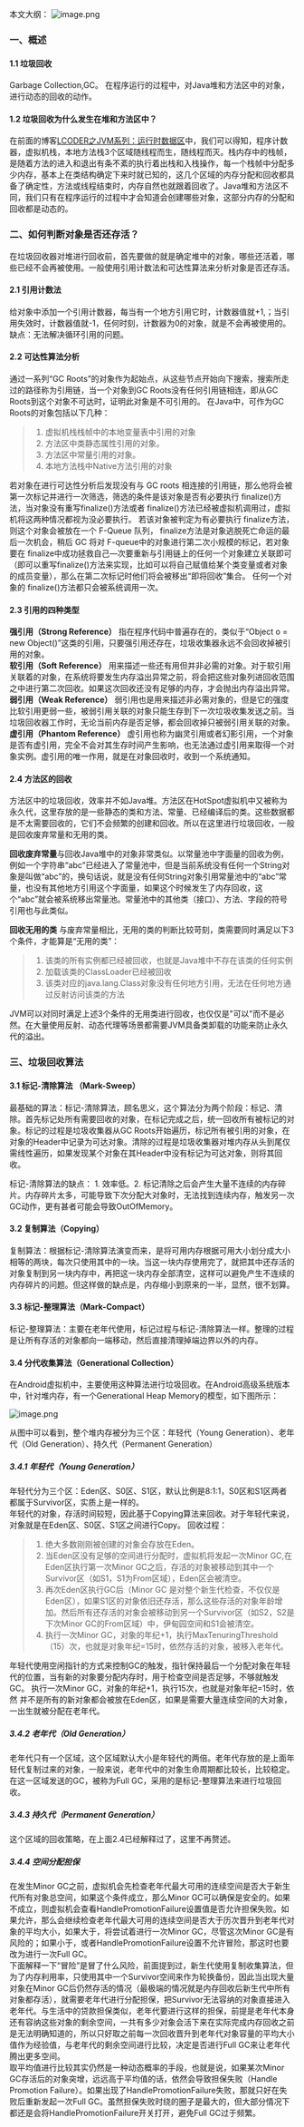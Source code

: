 本文大纲：
![image.png](https://p6-juejin.byteimg.com/tos-cn-i-k3u1fbpfcp/c423614d363e44b0883f3b3aab70cad7~tplv-k3u1fbpfcp-watermark.image)
### 一、概述
#### 1.1 垃圾回收
Garbage Collection,GC。  在程序运行的过程中，对Java堆和方法区中的对象，进行动态的回收的动作。
#### 1.2 垃圾回收为什么发生在堆和方法区中？
在前面的博客[LCODER之JVM系列：运行时数据区](https://juejin.cn/post/6926762990897528845)中，我们可以得知，程序计数器，虚拟机栈，本地方法栈3个区域随线程而生，随线程而灭。栈内存中的栈帧，是随着方法的进入和退出有条不紊的执行着出栈和入栈操作，每一个栈帧中分配多少内存，基本上在类结构确定下来时就已知的，这几个区域的内存分配和回收都具备了确定性，方法或线程结束时，内存自然也就跟着回收了。Java堆和方法区不同，我们只有在程序运行的过程中才会知道会创建哪些对象，这部分内存的分配和回收都是动态的。



### 二、如何判断对象是否还存活？
在垃圾回收器对堆进行回收前，首先要做的就是确定堆中的对象，哪些还活着，哪些已经不会再被使用。一般使用引用计数法和可达性算法来分析对象是否还存活。

#### 2.1 引用计数法
给对象中添加一个引用计数器，每当有一个地方引用它时，计数器值就+1,；当引用失效时，计数器值就-1，任何时刻，计数器为0的对象，就是不会再被使用的。
缺点：无法解决循环引用的问题。

#### 2.2 可达性算法分析
通过一系列“GC Roots”的对象作为起始点，从这些节点开始向下搜索，搜索所走过的路径称为引用链，当一个对象到GC Roots没有任何引用链相连，即从GC Roots到这个对象不可达时，证明此对象是不可引用的。
在Java中，可作为GC Roots的对象包括以下几种：
> 1. 虚拟机栈栈帧中的本地变量表中引用的对象
> 2. 方法区中类静态属性引用的对象。
> 3. 方法区中常量引用的对象。
> 4. 本地方法栈中Native方法引用的对象

若对象在进行可达性分析后发现没有与 GC roots 相连接的引用链，那么他将会被第一次标记并进行一次筛选，筛选的条件是该对象是否有必要执行 finalize()方法，当对象没有重写finalize()方法或者 finalize()方法已经被虚拟机调用过，虚拟机将这两种情况都视为没必要执行。
若该对象被判定为有必要执行 finalize方法，则这个对象会被放在一个 F-Queue 队列，
finalize方法是对象逃脱死亡命运的最后一次机会，稍后 GC 将对 F-queue中的对象进行第二次小规模的标记，若对象要在 finalize中成功拯救自己—次要重新与引用链上的任何一个对象建立关联即可（即可以重写finalize()方法来实现，比如可以将自己赋值给某个类变量或者对象的成员变量），那么在第二次标记时他们将会被移出“即将回收”集合。
任何一个对象的 finalize()方法都只会被系统调用一次。

#### 2.3 引用的四种类型
**强引用（Strong Reference）**
指在程序代码中普遍存在的，类似于“Object o = new Object()”这类的引用，只要强引用还存在，垃圾收集器永远不会回收掉被引用的对象。   
**软引用（Soft Reference）**
用来描述一些还有用但并非必需的对象。对于软引用关联着的对象，在系统将要发生内存溢出异常之前，将会把这些对象列进回收范围之中进行第二次回收。如果这次回收还没有足够的内存，才会抛出内存溢出异常。   
**弱引用（Weak Reference）**
弱引用也是用来描述非必需对象的，但是它的强度比软引用更弱一些，被弱引用关联的对象只能生存到下一次垃圾收集发送之前。当垃圾回收器工作时，无论当前内存是否足够，都会回收掉只被弱引用关联的对象。   
**虚引用（Phantom Reference）**
虚引用也称为幽灵引用或者幻影引用，一个对象是否有虚引用，完全不会对其生存时间产生影响，也无法通过虚引用来取得一个对象实例。虚引用的唯一作用，就是在对象回收时，收到一个系统通知。

#### 2.4 方法区的回收
方法区中的垃圾回收，效率并不如Java堆。方法区在HotSpot虚拟机中又被称为永久代，这里存放的是一些静态的类和方法、常量、已经编译后的类。这些数据都是不太需要回收的，它们不会频繁的创建和回收。所以在这里进行垃圾回收，一般是回收废弃常量和无用的类。   

**回收废弃常量**与回收Java堆中的对象非常类似。以常量池中字面量的回收为例，例如一个字符串“abc”已经进入了常量池中，但是当前系统没有任何一个String对象是叫做“abc”的，换句话说，就是没有任何String对象引用常量池中的“abc”常量，也没有其他地方引用这个字面量，如果这个时候发生了内存回收，这个“abc”就会被系统移出常量池。常量池中的其他类（接口）、方法、字段的符号引用也与此类似。   

**回收无用的类** 与废弃常量相比，无用的类的判断比较苛刻，类需要同时满足以下3个条件，才能算是“无用的类”：
> 1. 该类的所有实例都已经被回收，也就是Java堆中不存在该类的任何实例
> 2. 加载该类的ClassLoader已经被回收
> 3. 该类对应的java.lang.Class对象没有任何地方引用，无法在任何地方通过反射访问该类的方法

JVM可以对同时满足上述3个条件的无用类进行回收，也仅仅是"可以"而不是必然。在大量使用反射、动态代理等场景都需要JVM具备类卸载的功能来防止永久代的溢出。





### 三、垃圾回收算法 
#### 3.1 标记-清除算法 （Mark-Sweep）
最基础的算法：标记-清除算法，顾名思义，这个算法分为两个阶段：标记、清除。首先标记处所有需要回收的对象，在标记完成之后，统一回收所有被标记的对象。标记的过程是垃圾收集器从GC Roots开始遍历，标记所有被引用的对象，在对象的Header中记录为可达对象。清除的过程是垃圾收集器对堆内存从头到尾仅需线性遍历，如果发现某个对象在其Header中没有标记为可达对象，则将其回收。   

标记-清除算法的缺点： 1. 效率低。2. 标记清除之后会产生大量不连续的内存碎片。内存碎片太多，可能导致下次分配大对象时，无法找到连续内存，触发另一次GC动作，更有甚者可能会导致OutOfMemory。
#### 3.2 复制算法（Copying）
复制算法：根据标记-清除算法演变而来，是将可用内存根据可用大小划分成大小相等的两块，每次只使用其中的一块。当这一块内存使用完了，就把其中还存活的对象复制到另一块内存中，再把这一块内存全部清空，这样可以避免产生不连续的内存碎片的问题。但这样做的缺点是，内存缩小到原来的一半，显然，很不划算。
#### 3.3 标记-整理算法（Mark-Compact）
标记-整理算法：主要在老年代使用，标记过程与标记-清除算法一样。整理的过程是让所有存活的对象都向一端移动，然后直接清理掉端边界以外的内存。

#### 3.4 分代收集算法（Generational Collection）
在Android虚拟机中，主要使用这种算法进行垃圾回收。在Android高级系统版本中，针对堆内存，有一个Generational Heap Memory的模型，如下图所示：

![image.png](https://p3-juejin.byteimg.com/tos-cn-i-k3u1fbpfcp/d9827d0f0190480f8eb38ab38071257a~tplv-k3u1fbpfcp-watermark.image)

从图中可以看到，整个堆内存被分为三个区：年轻代（Young Generation）、老年代（Old Generation）、持久代（Permanent Generation）

##### 3.4.1 年轻代（Young Generation）
年轻代分为三个区：Eden区、S0区、S1区，默认比例是8:1:1，S0区和S1区两者都属于Survivor区，实质上是一样的。   
年轻代的对象，存活时间较短，因此基于Copying算法来回收。对于年轻代来说，对象就是在Eden区、S0区、S1区之间进行Copy。
回收过程：
> 1. 绝大多数刚刚被创建的对象会存放在Eden。
> 2. 当Eden区没有足够的空间进行分配时，虚拟机将发起一次Minor GC,在Eden区执行第一次Minor GC之后，存活的对象被移动到其中一个Survivor区（如S1，S1为From区域），Eden区会被清空。
> 3. 再次Eden区执行GC后（Minor GC 是对整个新生代检查，不仅仅是Eden区），如果S1区的对象依旧还存活，那么这些存活的对象年龄增加。然后所有还存活的对象会被移动到另一个Survivor区（如S2，S2是下次Minor GC的From区域）中，伊甸园空间和S1会被清空。
> 4. 执行一次Minor GC，对象的年纪+1，执行MaxTenuringThreshold（15）次，也就是对象年纪=15时，依然存活的对象，被移入老年代。

年轻代使用空闲指针的方式来控制GC的触发，指针保持最后一个分配对象在年轻代的位置，当有新的对象要分配内存时，用于检查空间是否足够，不够就触发GC。
执行一次Minor GC，对象的年纪+1，执行15次，也就是对象年纪=15时，依然
并不是所有的新对象都会被放在Eden区，如果是需要大量连续空间的大对象，一出生就被分配在老年代。


##### 3.4.2 老年代（Old Generation）
老年代只有一个区域，这个区域默认大小是年轻代的两倍。老年代存放的是上面年轻代复制过来的对象，一般来说，老年代中的对象生命周期都比较长，比较稳定。在这一区域发送的GC，被称为Full GC，采用的是标记-整理算法来进行垃圾回收。

##### 3.4.3 持久代（Permanent Generation）
这个区域的回收策略，在上面2.4已经解释过了，这里不再赘述。

##### 3.4.4 空间分配担保
在发生Minor GC之前，虚拟机会先检查老年代最大可用的连续空间是否大于新生代所有对象总空间，如果这个条件成立，那么Minor GC可以确保是安全的。如果不成立，则虚拟机会查看HandlePromotionFailure设置值是否允许担保失败。如果允许，那么会继续检查老年代最大可用的连续空间是否大于历次晋升到老年代对象的平均大小，如果大于，将尝试着进行一次Minor GC，尽管这次Minor GC是有风险的；如果小于，或者HandlePromotionFailure设置不允许冒险，那这时也要改为进行一次Full GC。   
下面解释一下“冒险”是冒了什么风险，前面提到过，新生代使用复制收集算法，但为了内存利用率，只使用其中一个Survivor空间来作为轮换备份，因此当出现大量对象在Minor GC后仍然存活的情况（最极端的情况就是内存回收后新生代中所有对象都存活），就需要老年代进行分配担保，把Survivor无法容纳的对象直接进入老年代。与生活中的贷款担保类似，老年代要进行这样的担保，前提是老年代本身还有容纳这些对象的剩余空间，一共有多少对象会活下来在实际完成内存回收之前是无法明确知道的，所以只好取之前每一次回收晋升到老年代对象容量的平均大小值作为经验值，与老年代的剩余空间进行比较，决定是否进行Full GC来让老年代腾出更多空间。   
取平均值进行比较其实仍然是一种动态概率的手段，也就是说，如果某次Minor GC存活后的对象突增，远远高于平均值的话，依然会导致担保失败（Handle Promotion Failure）。如果出现了HandlePromotionFailure失败，那就只好在失败后重新发起一次Full GC。虽然担保失败时绕的圈子是最大的，但大部分情况下都还是会将HandlePromotionFailure开关打开，避免Full GC过于频繁。




